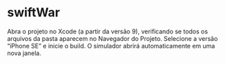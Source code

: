 # swiftWar
Abra o projeto no Xcode (a partir da versão 9), verificando se todos os arquivos da pasta aparecem no Navegador do Projeto.
Selecione a versão “iPhone SE” e inicie o build.
O simulador abrirá automaticamente em uma nova janela.


